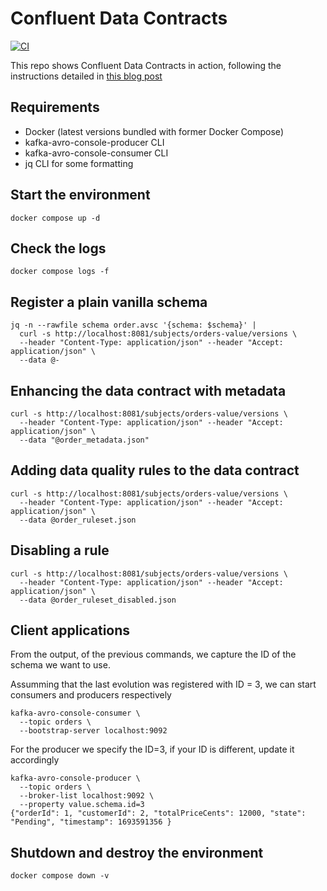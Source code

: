 # Confluent Data Contracts

[![CI](https://github.com/mcascallares/confluent-data-contracts/actions/workflows/run.yml/badge.svg)](https://github.com/mcascallares/confluent-data-contracts/actions/workflows/run.yml)

This repo shows Confluent Data Contracts in action, following the instructions detailed in 
[this blog post](https://www.confluent.io/en-gb/blog/data-contracts-confluent-schema-registry/)


## Requirements

- Docker (latest versions bundled with former Docker Compose)
- kafka-avro-console-producer CLI
- kafka-avro-console-consumer CLI
- jq CLI for some formatting


## Start the environment

```
docker compose up -d
```


## Check the logs

```
docker compose logs -f
```

## Register a plain vanilla schema

```
jq -n --rawfile schema order.avsc '{schema: $schema}' | 
  curl -s http://localhost:8081/subjects/orders-value/versions \
  --header "Content-Type: application/json" --header "Accept: application/json" \
  --data @-
```

## Enhancing the data contract with metadata

```
curl -s http://localhost:8081/subjects/orders-value/versions \
  --header "Content-Type: application/json" --header "Accept: application/json" \
  --data "@order_metadata.json"
```

## Adding data quality rules to the data contract

```
curl -s http://localhost:8081/subjects/orders-value/versions \
  --header "Content-Type: application/json" --header "Accept: application/json" \
  --data @order_ruleset.json
```


## Disabling a rule

```
curl -s http://localhost:8081/subjects/orders-value/versions \
  --header "Content-Type: application/json" --header "Accept: application/json" \
  --data @order_ruleset_disabled.json
```


## Client applications

From the output, of the previous commands, we capture the ID of the schema we want to use.

Assumming that the last evolution was registered with ID = 3, we can start consumers and 
producers respectively


```
kafka-avro-console-consumer \
  --topic orders \
  --bootstrap-server localhost:9092
```

For the producer we specify the ID=3, if your ID is different, update it accordingly

```
kafka-avro-console-producer \
  --topic orders \
  --broker-list localhost:9092 \
  --property value.schema.id=3
{"orderId": 1, "customerId": 2, "totalPriceCents": 12000, "state": "Pending", "timestamp": 1693591356 }
```

## Shutdown and destroy the environment

```
docker compose down -v
```
